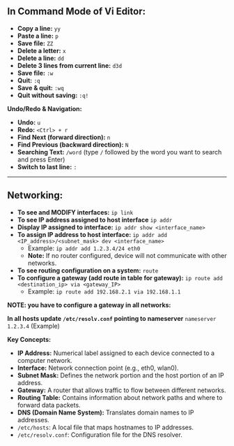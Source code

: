 ## In Command Mode of Vi Editor:
* **Copy a line:** `yy`
* **Paste a line:** `p`
* **Save file:** `ZZ`
* **Delete a letter:** `x`
* **Delete a line:** `dd`
* **Delete 3 lines from current line:** `d3d`
* **Save file:** `:w`
* **Quit:** `:q`
* **Save & quit:** `:wq`
* **Quit without saving:** `:q!`

**Undo/Redo & Navigation:**
* **Undo:** `u`
* **Redo:** `<Ctrl> + r`
* **Find Next (forward direction):** `n`
* **Find Previous (backward direction):** `N`
* **Searching Text:** `/word` (type `/` followed by the word you want to search and press Enter)
* **Switch to last line:** `:`
---

## Networking:
* **To see and MODIFY interfaces:** `ip link`
* **To see IP address assigned to host interface** `ip addr`
* **Display IP assigned to interface:** `ip addr show <interface_name>`
* **To assign IP address to host interface:** `ip addr add <IP_address>/<subnet_mask> dev <interface_name>`
    * Example: `ip addr add 1.2.3.4/24 eth0`
    * **Note:** If no router configured, device will not communicate with other networks.
* **To see routing configuration on a system:** `route`
* **To configure a gateway (add route in table for gateway):** `ip route add <destination_ip> via <gateway_IP>`
    * Example: `ip route add 192.168.2.1 via 192.168.1.1`

**NOTE: you have to configure a gateway in all networks:**

**In all hosts update `/etc/resolv.conf` pointing to nameserver**
`nameserver 1.2.3.4` (Example)

**Key Concepts:**
* **IP Address:** Numerical label assigned to each device connected to a computer network.
* **Interface:** Network connection point (e.g., eth0, wlan0).
* **Subnet Mask:** Defines the network portion and the host portion of an IP address.
* **Gateway:** A router that allows traffic to flow between different networks.
* **Routing Table:** Contains information about network paths and where to forward data packets.
* **DNS (Domain Name System):** Translates domain names to IP addresses.
* `/etc/hosts`: A local file that maps hostnames to IP addresses.
* `/etc/resolv.conf`: Configuration file for the DNS resolver.

